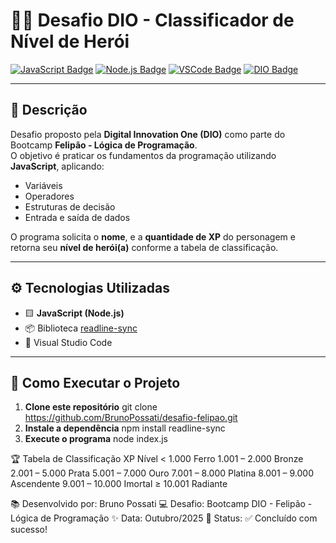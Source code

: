 # 🦸‍♂️ Desafio DIO - Classificador de Nível de Herói

[![JavaScript Badge](https://img.shields.io/badge/JavaScript-F7DF1E?logo=javascript&logoColor=black)](https://developer.mozilla.org/pt-BR/docs/Web/JavaScript)
[![Node.js Badge](https://img.shields.io/badge/Node.js-339933?logo=node.js&logoColor=white)](https://nodejs.org/)
[![VSCode Badge](https://img.shields.io/badge/VSCode-0078D4?logo=visualstudiocode&logoColor=white)](https://code.visualstudio.com/)
[![DIO Badge](https://img.shields.io/badge/DIO-000000?logo=dio&logoColor=white)](https://www.dio.me/)

---

## 🧩 Descrição
Desafio proposto pela **Digital Innovation One (DIO)** como parte do Bootcamp **Felipão - Lógica de Programação**.  
O objetivo é praticar os fundamentos da programação utilizando **JavaScript**, aplicando:

- Variáveis  
- Operadores  
- Estruturas de decisão  
- Entrada e saída de dados  

O programa solicita o **nome**,  e a **quantidade de XP** do personagem e retorna seu **nível de herói(a)** conforme a tabela de classificação.

---

## ⚙️ Tecnologias Utilizadas
- 🟨 **JavaScript (Node.js)**
- 📦 Biblioteca [readline-sync](https://www.npmjs.com/package/readline-sync)
- 🧠 Visual Studio Code

---

## 🚀 Como Executar o Projeto

1. **Clone este repositório**
   git clone https://github.com/BrunoPossati/desafio-felipao.git
2. **Instale a dependência**
    npm install readline-sync
3. **Execute o programa**
    node index.js

🏆 Tabela de Classificação
XP	Nível
< 1.000	Ferro
1.001 – 2.000	Bronze
2.001 – 5.000	Prata
5.001 – 7.000	Ouro
7.001 – 8.000	Platina
8.001 – 9.000	Ascendente
9.001 – 10.000	Imortal
≥ 10.001	Radiante


📚 Desenvolvido por: Bruno Possati
💻 Desafio: Bootcamp DIO - Felipão - Lógica de Programação
✨ Data: Outubro/2025
🏅 Status: ✅ Concluído com sucesso!



